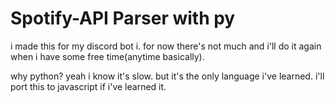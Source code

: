 <h1>
Spotify-API Parser with py 
</h1>

i made this for my discord bot i. for now there's not much and i'll do it again when i have some free time(anytime basically).

why python? yeah i know it's slow. but it's the only language i've learned. i'll port this to javascript if i've learned it.